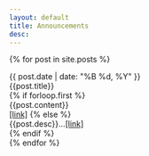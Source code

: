 ```yaml
---
layout: default
title: Announcements
desc:
---
```


{% for post in site.posts %}
<div class="post">
	<div class="date">{{ post.date | date: "%B %d, %Y" }}</div>
	<div class="title">{{post.title}}</div>
	{% if forloop.first %}
		<div class="full">{{post.content}}</div>
		<a href="{{site.url}}{{post.url}}">[link]</a>
	{% else %}
		<div class="desc">{{post.desc}}...<a href="{{site.url}}{{post.url}}">[link]</a></div>
	{% endif %}
</div>
{% endfor %}
